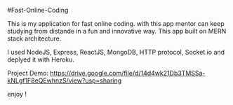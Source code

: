 #Fast-Online-Coding

This is my application for fast online coding. with this app mentor can keep studying from distande in a fun and innovative way.
This app built on MERN stack architecture.

I used NodeJS, Express, ReactJS, MongoDB, HTTP protocol, Socket.io and deplyed it with Heroku.

Project Demo: https://drive.google.com/file/d/14d4wk21Db3TMSSa-kNLgf1F8eQEwhnzS/view?usp=sharing

enjoy ! 
